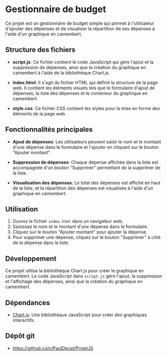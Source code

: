 # Gestionnaire de budget

Ce projet est un gestionnaire de budget simple qui permet à l'utilisateur d'ajouter des dépenses et de visualiser la répartition de ses dépenses à l'aide d'un graphique en camembert.

## Structure des fichiers

- **script.js**: Ce fichier contient le code JavaScript qui gère l'ajout et la suppression de dépenses, ainsi que la création du graphique en camembert à l'aide de la bibliothèque Chart.js.
  
- **index.html**: Il s'agit du fichier HTML qui définit la structure de la page web. Il contient les éléments visuels tels que le formulaire d'ajout de dépenses, la liste des dépenses et le conteneur du graphique en camembert.

- **style.css**: Ce fichier CSS contient les styles pour la mise en forme des éléments de la page web.

## Fonctionnalités principales

- **Ajout de dépenses**: Les utilisateurs peuvent saisir le nom et le montant d'une dépense dans le formulaire et l'ajouter en cliquant sur le bouton "Ajouter montant".

- **Suppression de dépenses**: Chaque dépense affichée dans la liste est accompagnée d'un bouton "Supprimer" permettant de la supprimer de la liste.

- **Visualisation des dépenses**: Le total des dépenses est affiché en haut de la liste, et la répartition des dépenses est visualisée à l'aide d'un graphique en camembert.

## Utilisation

1. Ouvrez le fichier `index.html` dans un navigateur web.
2. Saisissez le nom et le montant d'une dépense dans le formulaire.
3. Cliquez sur le bouton "Ajouter montant" pour ajouter la dépense.
4. Pour supprimer une dépense, cliquez sur le bouton "Supprimer" à côté de la dépense dans la liste.

## Développement

Ce projet utilise la bibliothèque Chart.js pour créer le graphique en camembert. Le code JavaScript dans `script.js` gère l'ajout, la suppression et l'affichage des dépenses, ainsi que la création du graphique en camembert.

## Dépendances

- [Chart.js](https://www.chartjs.org/): Une bibliothèque JavaScript pour créer des graphiques interactifs.

## Dépôt git

- https://github.com/PaulDecat/ProjetJS